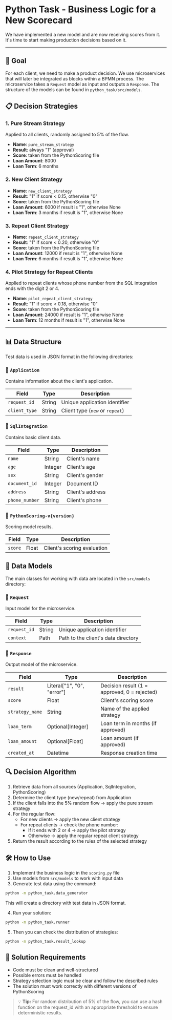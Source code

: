 # Python Task - Business Logic for a New Scorecard

We have implemented a new model and are now receiving scores from it. It's time to start making production decisions based on it.

---

## 🎯 Goal

For each client, we need to make a product decision. We use microservices that will later be integrated as blocks within a BPMN process. The microservice takes a `Request` model as input and outputs a `Response`. The structure of the models can be found in `python_task/src/models`.

## 📋 Decision Strategies

### 1. Pure Stream Strategy

Applied to all clients, randomly assigned to 5% of the flow.

- **Name**: `pure_stream_strategy`
- **Result**: always "1" (approval)
- **Score**: taken from the PythonScoring file
- **Loan Amount**: 8000
- **Loan Term**: 6 months

### 2. New Client Strategy

- **Name**: `new_client_strategy`
- **Result**: "1" if score < 0.15, otherwise "0"
- **Score**: taken from the PythonScoring file
- **Loan Amount**: 6000 if result is "1", otherwise None
- **Loan Term**: 3 months if result is "1", otherwise None

### 3. Repeat Client Strategy

- **Name**: `repeat_client_strategy`
- **Result**: "1" if score < 0.20, otherwise "0"
- **Score**: taken from the PythonScoring file
- **Loan Amount**: 12000 if result is "1", otherwise None
- **Loan Term**: 6 months if result is "1", otherwise None

### 4. Pilot Strategy for Repeat Clients

Applied to repeat clients whose phone number from the SQL integration ends with the digit 2 or 4.

- **Name**: `pilot_repeat_client_strategy`
- **Result**: "1" if score < 0.18, otherwise "0"
- **Score**: taken from the PythonScoring file
- **Loan Amount**: 24000 if result is "1", otherwise None
- **Loan Term**: 12 months if result is "1", otherwise None

---

## 📊 Data Structure

Test data is used in JSON format in the following directories:

### 📁 `Application`

Contains information about the client's application.

| Field         | Type   | Description                     |
| ------------- | ------ | ------------------------------- |
| `request_id`  | String | Unique application identifier   |
| `client_type` | String | Client type (`new` or `repeat`) |

### 📁 `SqlIntegration`

Contains basic client data.

| Field          | Type    | Description      |
| -------------- | ------- | ---------------- |
| `name`         | String  | Client's name    |
| `age`          | Integer | Client's age     |
| `sex`          | String  | Client's gender  |
| `document_id`  | Integer | Document ID      |
| `address`      | String  | Client's address |
| `phone_number` | String  | Client's phone   |

### 📁 `PythonScoring-v{version}`

Scoring model results.

| Field   | Type  | Description                 |
| ------- | ----- | --------------------------- |
| `score` | Float | Client's scoring evaluation |

## 🧩 Data Models

The main classes for working with data are located in the `src/models` directory:

### 📌 `Request`

Input model for the microservice.

| Field        | Type   | Description                         |
| ------------ | ------ | ----------------------------------- |
| `request_id` | String | Unique application identifier       |
| `context`    | Path   | Path to the client's data directory |

### 📌 `Response`

Output model of the microservice.

| Field           | Type                       | Description                                  |
| --------------- | -------------------------- | -------------------------------------------- |
| `result`        | Literal["1", "0", "error"] | Decision result (1 = approved, 0 = rejected) |
| `score`         | Float                      | Client's scoring score                       |
| `strategy_name` | String                     | Name of the applied strategy                 |
| `loan_term`     | Optional[Integer]          | Loan term in months (if approved)            |
| `loan_amount`   | Optional[Float]            | Loan amount (if approved)                    |
| `created_at`    | Datetime                   | Response creation time                       |

## 🔍 Decision Algorithm

1. Retrieve data from all sources (Application, SqlIntegration, PythonScoring)
2. Determine the client type (new/repeat) from Application
3. If the client falls into the 5% random flow → apply the pure stream strategy
4. For the regular flow:
   - For new clients → apply the new client strategy
   - For repeat clients → check the phone number:
     - If it ends with 2 or 4 → apply the pilot strategy
     - Otherwise → apply the regular repeat client strategy
5. Return the result according to the rules of the selected strategy

## 🛠 How to Use

1. Implement the business logic in the `scoring.py` file
2. Use models from `src/models` to work with input data
3. Generate test data using the command:

```bash
python -m python_task.data_generator
```

This will create a directory with test data in JSON format.

4. Run your solution:

```bash
python -m python_task.runner
```

5. Then you can check the distribution of strategies:

```bash
python -m python_task.result_lookup
```

## 📝 Solution Requirements

- Code must be clean and well-structured
- Possible errors must be handled
- Strategy selection logic must be clear and follow the described rules
- The solution must work correctly with different versions of PythonScoring

> 💡 **Tip:** For random distribution of 5% of the flow, you can use a hash function on the request_id with an appropriate threshold to ensure deterministic results.
